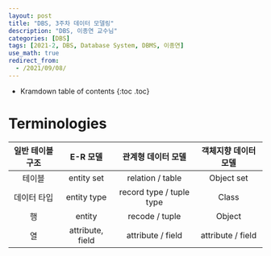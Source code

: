 ```yaml
---
layout: post
title: "DBS, 3주차 데이터 모델링"
description: "DBS, 이종연 교수님"
categories: [DBS]
tags: [2021-2, DBS, Database System, DBMS, 이종연]
use_math: true
redirect_from:
  - /2021/09/08/
---
```


* Kramdown table of contents
{:toc .toc}     

# Terminologies

| 일반 테이블 구조 |   E-R 모델   | 관계형 데이터 모델 | 객체지향 데이터 모델 |
|:--------------:|:------------:|:-----------------:|:------------------:|
|     테이블      | entity set   |  relation / table  |     Object set     |
|   데이터 타입   |  entity type |     record type / tuple type    | Class |
|  행            |       entity |      recode / tuple | Object            |
|  열            | attribute, field | attribute / field | attribute / field |

